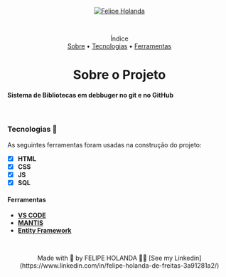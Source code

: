 <p align="center">
   <a href="https://www.linkedin.com/in/felipe-holanda-de-freitas-3a91281a2/">
      <img alt="Felipe Holanda" src="https://img.shields.io/badge/-Felipe Holanda-blue?style=flat&logo=Linkedin&logoColor=bluee" />
   </a>
</p><br>

<p align="center">Índice<br>
<a href="#sobre">Sobre</a> •
<a href="#Tecnologias">Tecnologias</a> •
<a href="#Ferramentas">Ferramentas</a></p>

<h1 align="center">Sobre o Projeto</h1>

<h4>Sistema de Bibliotecas em debbuger no git e no GitHub</h4>

<br>

  ### Tecnologias 🚀

  As seguintes ferramentas foram usadas na construção do projeto:

  - [x] **HTML**
  - [x] **CSS**
  - [x] **JS**
  - [x] **SQL**

  #### Ferramentas

  - [**VS CODE**](https://code.visualstudio.com/)
  - [**MANTIS**](https://www.mantisbt.org/)
  - [**Entity Framework**](https://docs.microsoft.com/pt-br/ef/)
 
<br>

  <p align="center">Made with 💜 by FELIPE HOLANDA 👋🏻 [See my Linkedin](https://www.linkedin.com/in/felipe-holanda-de-freitas-3a91281a2/)</p>

